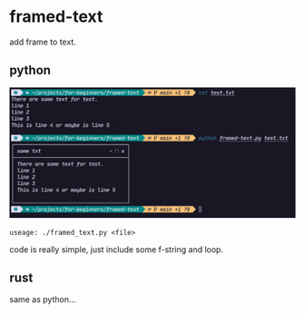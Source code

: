 # framed-text

add frame to text.

## python

![framed](../images/framed-text.png)

```
useage: ./framed_text.py <file>
```

code is really simple, just include some f-string and loop.

## rust

same as python...


